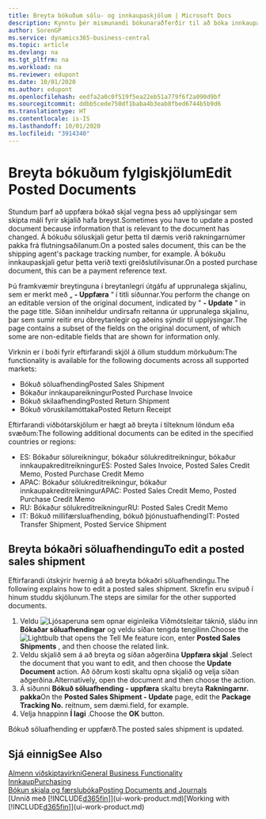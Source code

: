 ```yaml
---
title: Breyta bókuðum sölu- og innkaupaskjölum | Microsoft Docs
description: Kynntu þér mismunandi bókunaraðferðir til að bóka innkaupaskjöl og hvernig hægt er að uppfæra bókuð skjöl.
author: SorenGP
ms.service: dynamics365-business-central
ms.topic: article
ms.devlang: na
ms.tgt_pltfrm: na
ms.workload: na
ms.reviewer: edupont
ms.date: 10/01/2020
ms.author: edupont
ms.openlocfilehash: eedfa2a0c0f519f5ea22eb51a779f6f2a090d9bf
ms.sourcegitcommit: ddbb5cede750df1baba4b3eab8fbed6744b5b9d6
ms.translationtype: HT
ms.contentlocale: is-IS
ms.lasthandoff: 10/01/2020
ms.locfileid: "3914340"
---
```

# <a name="edit-posted-documents"></a><span data-ttu-id="ab9e8-103">Breyta bókuðum fylgiskjölum</span><span class="sxs-lookup"><span data-stu-id="ab9e8-103">Edit Posted Documents</span></span>

<span data-ttu-id="ab9e8-104">Stundum þarf að uppfæra bókað skjal vegna þess að upplýsingar sem skipta máli fyrir skjalið hafa breyst.</span><span class="sxs-lookup"><span data-stu-id="ab9e8-104">Sometimes you have to update a posted document because information that is relevant to the document has changed.</span></span> <span data-ttu-id="ab9e8-105">Á bókuðu söluskjali getur þetta til dæmis verið rakningarnúmer pakka frá flutningsaðilanum.</span><span class="sxs-lookup"><span data-stu-id="ab9e8-105">On a posted sales document, this can be the shipping agent's package tracking number, for example.</span></span> <span data-ttu-id="ab9e8-106">Á bókuðu innkaupaskjali getur þetta verið texti greiðslutilvísunar.</span><span class="sxs-lookup"><span data-stu-id="ab9e8-106">On a posted purchase document, this can be a payment reference text.</span></span>

<span data-ttu-id="ab9e8-107">Þú framkvæmir breytinguna í breytanlegri útgáfu af upprunalega skjalinu, sem er merkt með „ **- Uppfæra** “ í titli síðunnar.</span><span class="sxs-lookup"><span data-stu-id="ab9e8-107">You perform the change on an editable version of the original document, indicated by " **- Update** " in the page title.</span></span> <span data-ttu-id="ab9e8-108">Síðan inniheldur undirsafn reitanna úr upprunalega skjalinu, þar sem sumir reitir eru óbreytanlegir og aðeins sýndir til upplýsingar.</span><span class="sxs-lookup"><span data-stu-id="ab9e8-108">The page contains a subset of the fields on the original document, of which some are non-editable fields that are shown for information only.</span></span>

<span data-ttu-id="ab9e8-109">Virknin er í boði fyrir eftirfarandi skjöl á öllum studdum mörkuðum:</span><span class="sxs-lookup"><span data-stu-id="ab9e8-109">The functionality is available for the following documents across all supported markets:</span></span>

- <span data-ttu-id="ab9e8-110">Bókuð söluafhending</span><span class="sxs-lookup"><span data-stu-id="ab9e8-110">Posted Sales Shipment</span></span>
- <span data-ttu-id="ab9e8-111">Bókaður innkaupareikningur</span><span class="sxs-lookup"><span data-stu-id="ab9e8-111">Posted Purchase Invoice</span></span>
- <span data-ttu-id="ab9e8-112">Bókuð skilaafhending</span><span class="sxs-lookup"><span data-stu-id="ab9e8-112">Posted Return Shipment</span></span>
- <span data-ttu-id="ab9e8-113">Bókuð vöruskilamóttaka</span><span class="sxs-lookup"><span data-stu-id="ab9e8-113">Posted Return Receipt</span></span>

<span data-ttu-id="ab9e8-114">Eftirfarandi viðbótarskjölum er hægt að breyta í tilteknum löndum eða svæðum:</span><span class="sxs-lookup"><span data-stu-id="ab9e8-114">The following additional documents can be edited in the specified countries or regions:</span></span>

- <span data-ttu-id="ab9e8-115">ES: Bókaður sölureikningur, bókaður sölukreditreikningur, bókaður innkaupakreditreikningur</span><span class="sxs-lookup"><span data-stu-id="ab9e8-115">ES: Posted Sales Invoice, Posted Sales Credit Memo, Posted Purchase Credit Memo</span></span>
- <span data-ttu-id="ab9e8-116">APAC: Bókaður sölukreditreikningur, bókaður innkaupakreditreikningur</span><span class="sxs-lookup"><span data-stu-id="ab9e8-116">APAC: Posted Sales Credit Memo, Posted Purchase Credit Memo</span></span>
- <span data-ttu-id="ab9e8-117">RU: Bókaður sölukreditreikningur</span><span class="sxs-lookup"><span data-stu-id="ab9e8-117">RU: Posted Sales Credit Memo</span></span>
- <span data-ttu-id="ab9e8-118">IT: Bókuð millifærsluafhending, bókuð þjónustuafhending</span><span class="sxs-lookup"><span data-stu-id="ab9e8-118">IT: Posted Transfer Shipment, Posted Service Shipment</span></span>

## <a name="to-edit-a-posted-sales-shipment"></a><span data-ttu-id="ab9e8-119">Breyta bókaðri söluafhendingu</span><span class="sxs-lookup"><span data-stu-id="ab9e8-119">To edit a posted sales shipment</span></span>

<span data-ttu-id="ab9e8-120">Eftirfarandi útskýrir hvernig á að breyta bókaðri söluafhendingu.</span><span class="sxs-lookup"><span data-stu-id="ab9e8-120">The following explains how to edit a posted sales shipment.</span></span> <span data-ttu-id="ab9e8-121">Skrefin eru svipuð í hinum studdu skjölunum.</span><span class="sxs-lookup"><span data-stu-id="ab9e8-121">The steps are similar for the other supported documents.</span></span>

1. <span data-ttu-id="ab9e8-122">Veldu ![Ljósaperuna sem opnar eiginleika Viðmótsleitar](media/ui-search/search_small.png "Segðu mér hvað þú vilt gera") táknið, sláðu inn **Bókaðar söluafhendingar** og veldu síðan tengda tengilinn.</span><span class="sxs-lookup"><span data-stu-id="ab9e8-122">Choose the ![Lightbulb that opens the Tell Me feature](media/ui-search/search_small.png "Tell me what you want to do") icon, enter **Posted Sales Shipments** , and then choose the related link.</span></span>
2. <span data-ttu-id="ab9e8-123">Veldu skjalið sem á að breyta og síðan aðgerðina **Uppfæra skjal** .</span><span class="sxs-lookup"><span data-stu-id="ab9e8-123">Select the document that you want to edit, and then choose the **Update Document** action.</span></span> <span data-ttu-id="ab9e8-124">Að öðrum kosti skaltu opna skjalið og velja síðan aðgerðina.</span><span class="sxs-lookup"><span data-stu-id="ab9e8-124">Alternatively, open the document and then choose the action.</span></span>
3. <span data-ttu-id="ab9e8-125">Á síðunni **Bókuð söluafhending - uppfæra** skaltu breyta **Rakningarnr. pakka**</span><span class="sxs-lookup"><span data-stu-id="ab9e8-125">On the **Posted Sales Shipment - Update** page, edit the **Package Tracking No.**</span></span> <span data-ttu-id="ab9e8-126">reitnum, sem dæmi.</span><span class="sxs-lookup"><span data-stu-id="ab9e8-126">field, for example.</span></span>
4. <span data-ttu-id="ab9e8-127">Velja hnappinn **Í lagi** .</span><span class="sxs-lookup"><span data-stu-id="ab9e8-127">Choose the **OK** button.</span></span>

<span data-ttu-id="ab9e8-128">Bókuð söluafhending er uppfærð.</span><span class="sxs-lookup"><span data-stu-id="ab9e8-128">The posted sales shipment is updated.</span></span>

## <a name="see-also"></a><span data-ttu-id="ab9e8-129">Sjá einnig</span><span class="sxs-lookup"><span data-stu-id="ab9e8-129">See Also</span></span>

[<span data-ttu-id="ab9e8-130">Almenn viðskiptavirkni</span><span class="sxs-lookup"><span data-stu-id="ab9e8-130">General Business Functionality</span></span>](ui-across-business-areas.md)  
[<span data-ttu-id="ab9e8-131">Innkaup</span><span class="sxs-lookup"><span data-stu-id="ab9e8-131">Purchasing</span></span>](purchasing-manage-purchasing.md)  
[<span data-ttu-id="ab9e8-132">Bókun skjala og færslubóka</span><span class="sxs-lookup"><span data-stu-id="ab9e8-132">Posting Documents and Journals</span></span>](ui-post-documents-journals.md)  
<span data-ttu-id="ab9e8-133">[Unnið með [!INCLUDE[d365fin](includes/d365fin_md.md)]](ui-work-product.md)</span><span class="sxs-lookup"><span data-stu-id="ab9e8-133">[Working with [!INCLUDE[d365fin](includes/d365fin_md.md)]](ui-work-product.md)</span></span>  
